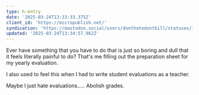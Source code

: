 ```yaml
---
type: h-entry
date: '2025-03-24T13:33:33.375Z'
client_id: 'https://micropublish.net/'
syndication: 'https://mastodon.social/users/donthatedontkill/statuses/114217666813088085'
updated: '2025-03-24T13:34:57.962Z'
---
```

Ever have something that you have to do that is just so boring and dull that it feels literally painful to do? That's me filling out the preparation sheet for my yearly evaluation.

I also used to feel this when I had to write student evaluations as a teacher.

Maybe I just hate evaluations..... Abolish grades.
